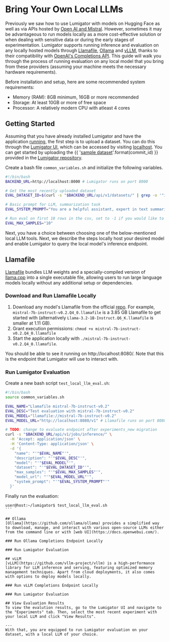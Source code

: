 # Bring Your Own Local LLMs
Previously we saw how to use Lumigator with models on Hugging Face as well as via APIs hosted by [Open AI and Mistral](../user-guides/inference.md#model-specification). However, sometimes it may be advantageous to run models locally as a more cost-effective solution or when dealing with sensitive data or during the early stages of experimentation. Lumigator supports running inference and evaluation on any locally hosted models through [Llamafile](https://github.com/Mozilla-Ocho/llamafile), [Ollama](https://ollama.com/search) and [vLLM](https://docs.vllm.ai/en/latest/), thanks to their compatibility with [OpenAI's Completions API](https://platform.openai.com/docs/guides/completions). This guide will walk you through the process of running evaluation on any local model that you bring from these providers (assuming your machine meets the necessary hardware requirements).

Before installation and setup, here are some recommended system requirements:
* Memory (RAM): 8GB minimum, 16GB or more recommended
* Storage: At least 10GB or more of free space
* Processor: A relatively modern CPU with atleast 4 cores

## Getting Started
Assuming that you have already installed Lumigator and have the application [running](../get-started/installation.md#local-deployment), the first step is to upload a dataset. You can do this through the [Lumigator UI](../get-started/ui-guide.md), which can be accessed by visiting [localhost](http://localhost). You can get started by uploading the {{ '[sample dataset](https://github.com/mozilla-ai/lumigator/blob/{}/lumigator/sample_data/dialogsum_exc.csv)'.format(commit_id) }} provided in the [Lumigator repository](https://github.com/mozilla-ai/lumigator).

Create a bash file `common_variables.sh` and initialize the following variables.

```bash
#!/bin/bash
BACKEND_URL=http://localhost:8000 # Lumigator runs on port 8000

# Get the most recently uploaded dataset
EVAL_DATASET_ID=$(curl -s "$BACKEND_URL/api/v1/datasets/" | grep -o '"id":"[^"]*"' | head -n1 | cut -d'"' -f4)

# Basic prompt for LLM, summarization task
EVAL_SYSTEM_PROMPT="You are a helpful assistant, expert in text summarization. For every prompt you receive, provide a summary of its contents in at most two sentences."

# Run eval on first 10 rows in the csv, set to -1 if you would like to run it for all rows
EVAL_MAX_SAMPLES="10"
```

Next, you have a choice between choosing one of the below-mentioned local LLM tools. Next, we describe the steps locally host your desired model and enable Lumigator to query the local model's inference endpoint.

## Llamafile
[Llamafile](https://github.com/Mozilla-Ocho/llamafile) bundles LLM weights and a specially-compiled version of [llama.cpp](https://github.com/ggerganov/llama.cpp) into a single executable file, allowing users to run large language models locally without any additional setup or dependencies.

### Download and Run Llamafile Locally
1. Download any model's Llamafile from the official [repo](https://github.com/Mozilla-Ocho/llamafile?tab=readme-ov-file#other-example-llamafiles). For example, `mistral-7b-instruct-v0.2.Q4_0.llamafile` is a 3.85 GB Llamafile to get started with (alternatively `Llama-3.2-1B-Instruct.Q6_K.llamafile` is smaller at 1.11 GB).
2. Grant execution permissions: `chmod +x mistral-7b-instruct-v0.2.Q4_0.llamafile`
3. Start the application locally with `./mistral-7b-instruct-v0.2.Q4_0.llamafile`.

You should be able to see it running on http://localhost:8080/. Note that this is the endpoint that Lumigator will use to interact with.

### Run Lumigator Evaluation
Create a new bash script `test_local_llm_eval.sh`:
```bash
#!/bin/bash
source common_variables.sh

EVAL_NAME="Llamafile mistral-7b-instruct-v0.2"
EVAL_DESC="Test evaluation with mistral-7b-instruct-v0.2"
EVAL_MODEL="llamafile://mistral-7b-instruct-v0.2"
EVAL_MODEL_URL="http://localhost:8080/v1" # Llamafile runs on port 8080

# TODO: change to evaluate endpoint after experiments_new migration
curl -s "$BACKEND_URL/api/v1/jobs/inference/" \
  -H 'Accept: application/json' \
  -H 'Content-Type: application/json' \
  -d '{
    "name": "'"$EVAL_NAME"'",
    "description": "'"$EVAL_DESC"'",
    "model": "'"$EVAL_MODEL"'",
    "dataset": "'"$EVAL_DATASET_ID"'",
    "max_samples": "'"$EVAL_MAX_SAMPLES"'",
    "model_url": "'"$EVAL_MODEL_URL"'",
    "system_prompt": "'"$EVAL_SYSTEM_PROMPT"'"
  }'

```

Finally run the evaluation:
``````console
user@host:~/lumigator$ test_local_llm_eval.sh
```

## Ollama
[Ollama](https://github.com/ollama/ollama) provides a simplified way to download, manage, and interact with various open-source LLMs either from the command line or with [web UI](https://docs.openwebui.com/).

### Run Ollama Completions Endpoint Locally

### Run Lumigator Evaluation

## vLLM
[vLLM](https://github.com/vllm-project/vllm) is a high-performance library for LLM inference and serving, featuring optimized memory management techniques. Apart from cloud deployments, it also comes with options to deploy models locally.

### Run vLLM Completions Endpoint Locally

### Run Lumigator Evaluation

## View Evaluation Results
To view the evalution results, go to the Lumigator UI and navigate to the "Experiments" tab. Then, select the most recent experiment with your local LLM and click "View Results".

---
With that, you are equipped to run Lumigator evaluation on your dataset, with a local LLM of your choice.
